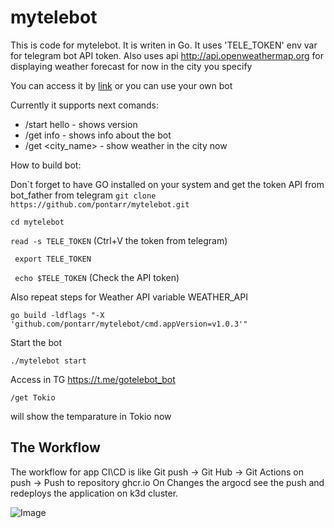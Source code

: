 # mytelebot
This is code for mytelebot. It is writen in Go. It uses 'TELE_TOKEN' env var for telegram bot API token.
Also uses api http://api.openweathermap.org for displaying weather forecast for now in the city you specify

You can access it by [link](https://t.me/gotelebot_bot) or you can use your own bot

Currently it supports next comands:

- /start hello  - shows version
- /get info - shows info about the bot
- /get <city_name> - show weather in the city now

How to build bot:

Don`t forget to have GO installed on your system and get the token API from bot_father from telegram
```git clone https://github.com/pontarr/mytelebot.git ```

```cd mytelebot ```

``` read -s TELE_TOKEN ``` (Ctrl+V the token from telegram)

``` export TELE_TOKEN```

``` echo $TELE_TOKEN``` (Check the API token)

Also repeat steps for Weather API variable WEATHER_API

``` go build -ldflags "-X 'github.com/pontarr/mytelebot/cmd.appVersion=v1.0.3'" ```

Start the bot

``` ./mytelebot start ```

Access in TG https://t.me/gotelebot_bot

``` /get Tokio ```

will show the temparature in Tokio now

## The Workflow
The workflow for app CI\CD is like
Git push -> Git Hub -> Git Actions on push -> Push to repository ghcr.io 
On Changes the argocd see the push and redeploys the application on k3d cluster.

![Image](/cicd.drawio.png) 


